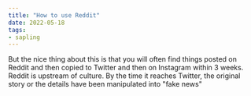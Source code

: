 ```yaml
---
title: "How to use Reddit"
date: 2022-05-18
tags:
- sapling
---
```


But the nice thing about this is that you will often find things posted on Reddit and then copied to Twitter and then on Instagram within 3 weeks. Reddit is upstream of culture. By the time it reaches Twitter, the original story or the details have been manipulated into "fake news"


